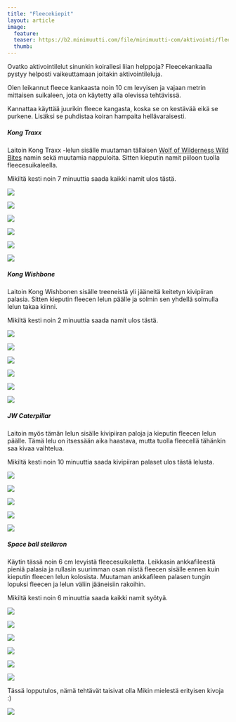 ```yaml
---
title: "Fleecekiepit"
layout: article
image:
  feature:
  teaser: https://b2.minimuutti.com/file/minimuutti-com/aktivointi/fleecekiepit/DS06648-245px.jpg
  thumb:
---
```


Ovatko aktivointilelut sinunkin koirallesi liian helppoja? Fleecekankaalla pystyy helposti vaikeuttamaan joitakin aktivointileluja.

Olen leikannut fleece kankaasta noin 10 cm levyisen ja vajaan metrin mittaisen suikaleen, jota on käytetty alla olevissa tehtävissä.

Kannattaa käyttää juurikin fleece kangasta, koska se on kestävää eikä se purkene. Lisäksi se puhdistaa koiran hampaita hellävaraisesti.

##### Kong Traxx

Laitoin Kong Traxx -lelun sisälle muutaman tällaisen [Wolf of Wilderness Wild Bites](http://clk.tradedoubler.com/click?p(210840)a(2526211)g(19927404)url(https://www.zooplus.fi/shop/koirat/luut/wolf_of_wiilderness/wolf_of_wilderness_lihakuutiot/688392?rrec=true&pr=product1_rr&slot=1&exprienceid=7837&strategyid=103144)) namin sekä muutamia nappuloita. Sitten kieputin namit piiloon tuolla fleecesuikaleella.

Mikiltä kesti noin 7 minuuttia saada kaikki namit ulos tästä.

![](https://b2.minimuutti.com/file/minimuutti-com/aktivointi/fleecekiepit/DS06309-800px.jpg)

![](https://b2.minimuutti.com/file/minimuutti-com/aktivointi/fleecekiepit/DS06342-800px.jpg)

![](https://b2.minimuutti.com/file/minimuutti-com/aktivointi/fleecekiepit/DS06506-800px.jpg)

![](https://b2.minimuutti.com/file/minimuutti-com/aktivointi/fleecekiepit/DS06648-800px.jpg)

![](https://b2.minimuutti.com/file/minimuutti-com/aktivointi/fleecekiepit/DS06750-800px.jpg)

![](https://b2.minimuutti.com/file/minimuutti-com/aktivointi/fleecekiepit/DS06308-800px.jpg)

##### Kong Wishbone

Laitoin Kong Wishbonen sisälle treeneistä yli jääneitä keitetyn kivipiiran palasia. Sitten kieputin fleecen lelun päälle ja solmin sen yhdellä solmulla lelun takaa kiinni.

Mikiltä kesti noin 2 minuuttia saada namit ulos tästä.

![](https://b2.minimuutti.com/file/minimuutti-com/aktivointi/fleecekiepit/DS06853-800px.jpg)

![](https://b2.minimuutti.com/file/minimuutti-com/aktivointi/fleecekiepit/DS06895-800px.jpg)

![](https://b2.minimuutti.com/file/minimuutti-com/aktivointi/fleecekiepit/DS06947-800px.jpg)

![](https://b2.minimuutti.com/file/minimuutti-com/aktivointi/fleecekiepit/DS06962-800px.jpg)

![](https://b2.minimuutti.com/file/minimuutti-com/aktivointi/fleecekiepit/DS07003-800px.jpg)

![](https://b2.minimuutti.com/file/minimuutti-com/aktivointi/fleecekiepit/DS06850-800px.jpg)

##### JW Caterpillar

Laitoin myös tämän lelun sisälle kivipiiran paloja ja kieputin fleecen lelun päälle. Tämä lelu on itsessään aika haastava, mutta tuolla fleecellä tähänkin saa kivaa vaihtelua.

Mikiltä kesti noin 10 minuuttia saada kivipiiran palaset ulos tästä lelusta.

![](https://b2.minimuutti.com/file/minimuutti-com/aktivointi/fleecekiepit/DS06777-800px.jpg)

![](https://b2.minimuutti.com/file/minimuutti-com/aktivointi/fleecekiepit/DS06789-800px.jpg)

![](https://b2.minimuutti.com/file/minimuutti-com/aktivointi/fleecekiepit/DS06805-800px.jpg)

![](https://b2.minimuutti.com/file/minimuutti-com/aktivointi/fleecekiepit/DS06827-800px.jpg)

![](https://b2.minimuutti.com/file/minimuutti-com/aktivointi/fleecekiepit/DS06775-800px.jpg)

##### Space ball stellaron

Käytin tässä noin 6 cm levyistä fleecesuikaletta. Leikkasin ankkafileestä pieniä palasia ja rullasin suurimman osan niistä fleecen sisälle ennen kuin kieputin fleecen lelun kolosista. Muutaman ankkafileen palasen tungin lopuksi fleecen ja lelun väliin jääneisiin rakoihin.

Mikiltä kesti noin 6 minuuttia saada kaikki namit syötyä.

![](https://b2.minimuutti.com/file/minimuutti-com/aktivointi/fleecekiepit/DS08060-800px.jpg)

![](https://b2.minimuutti.com/file/minimuutti-com/aktivointi/fleecekiepit/DS08066-800px.jpg)

![](https://b2.minimuutti.com/file/minimuutti-com/aktivointi/fleecekiepit/DS08123-800px.jpg)

![](https://b2.minimuutti.com/file/minimuutti-com/aktivointi/fleecekiepit/DS08142-800px.jpg)

![](https://b2.minimuutti.com/file/minimuutti-com/aktivointi/fleecekiepit/DS08284-800px.jpg)

![](https://b2.minimuutti.com/file/minimuutti-com/aktivointi/fleecekiepit/DS08057-800px.jpg)

Tässä lopputulos, nämä tehtävät taisivat olla Mikin mielestä erityisen kivoja :)

![](https://b2.minimuutti.com/file/minimuutti-com/aktivointi/fleecekiepit/DS06839-800px.jpg)